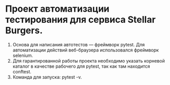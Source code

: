 # Проект автоматизации тестирования для сервиса Stellar Burgers.
1. Основа для написания автотестов — фреймворк pytest. Для автоматизации действий веб-браузера использовался фреймворк selenium.
2. Для гарантированной работы проекта необходимо указать корневой каталог в качестве рабочего для pytest, так как там находится conftest.
3. Команда для запуска: pytest -v.